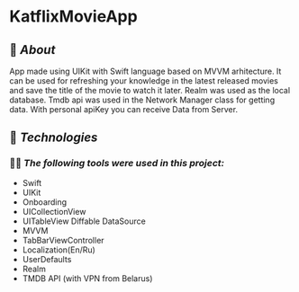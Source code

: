 # **KatflixMovieApp**

## 🎯 _About_

App made using UIKit with Swift language based on MVVM arhitecture.
It can be used for refreshing your knowledge in the latest released movies and save the title of the movie to watch it later.
Realm was used as the local database. 
Tmdb api was used in the Network Manager class for getting data. With personal apiKey you can receive Data from Server.

## 🚀 _Technologies_

### 👩‍💻 _The following tools were used in this project:_
* Swift
* UIKit
* Onboarding
* UICollectionView
* UITableView Diffable DataSource 
* MVVM
* TabBarViewController
* Localization(En/Ru)
* UserDefaults
* Realm
* TMDB API (with VPN from Belarus)


